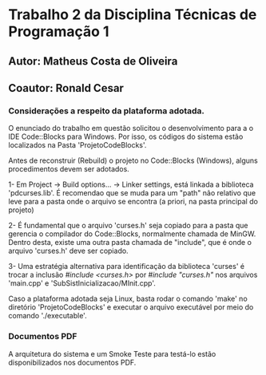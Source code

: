 # Trabalho 2 da Disciplina Técnicas de Programação 1 

## Autor: Matheus Costa de Oliveira
## Coautor: Ronald Cesar

### Considerações a respeito da plataforma adotada.

O enunciado do trabalho em questão solicitou o desenvolvimento para a o IDE Code::Blocks para Windows. Por isso, os códigos do sistema estão localizados na Pasta 'ProjetoCodeBlocks'.

Antes de reconstruir (Rebuild) o projeto no Code::Blocks (Windows), alguns procedimentos devem ser adotados.

1- Em Project -> Build options... -> Linker settings, está linkada a biblioteca 'pdcurses.lib'. É recomendao que se muda para um "path" não relativo que leve para a pasta onde o arquivo se encontra (a priori, na pasta principal do projeto)

2- É fundamental que o arquivo 'curses.h' seja copiado para a pasta que gerencia o compilador do Code::Blocks, normalmente chamada de MinGW. Dentro desta, existe uma outra pasta chamada de "include", que é onde o arquivo 'curses.h' deve ser copiado.

3- Uma estratégia alternativa para identificação da biblioteca 'curses' é trocar a inclusão *#include <curses.h>* por *#include "curses.h"* nos arquivos 'main.cpp' e 'SubSistInicializacao/MInit.cpp'.

Caso a plataforma adotada seja Linux, basta rodar o comando 'make' no diretório 'ProjetoCodeBlocks' e executar o arquivo executável por meio do comando './executable'.

### Documentos PDF

A arquitetura do sistema e um Smoke Teste para testá-lo estão disponibilizados nos documentos PDF.



